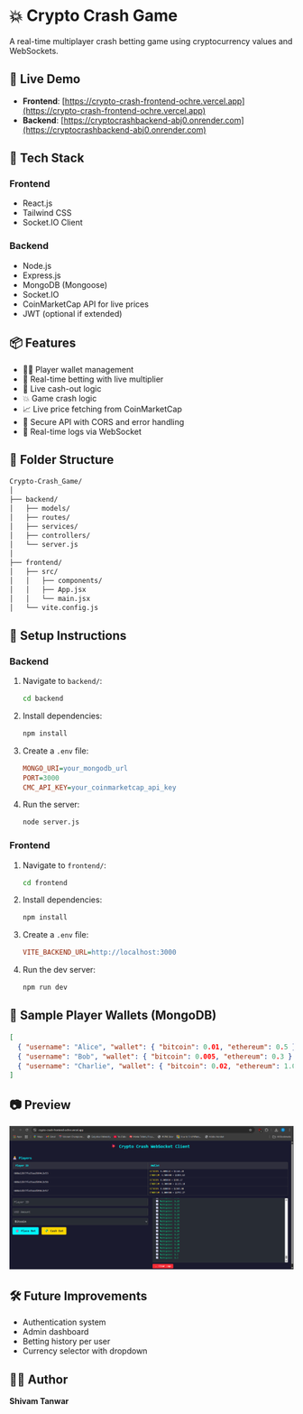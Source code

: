 # 💥 Crypto Crash Game

A real-time multiplayer crash betting game using cryptocurrency values and WebSockets.

## 🚀 Live Demo

- **Frontend**: [https://crypto-crash-frontend-ochre.vercel.app](https://crypto-crash-frontend-ochre.vercel.app)
- **Backend**: [https://cryptocrashbackend-abj0.onrender.com](https://cryptocrashbackend-abj0.onrender.com)

## 🧠 Tech Stack

### Frontend
- React.js
- Tailwind CSS
- Socket.IO Client

### Backend
- Node.js
- Express.js
- MongoDB (Mongoose)
- Socket.IO
- CoinMarketCap API for live prices
- JWT (optional if extended)

## 📦 Features

- 🧑‍💻 Player wallet management
- 🎯 Real-time betting with live multiplier
- 💸 Live cash-out logic
- 💥 Game crash logic
- 📈 Live price fetching from CoinMarketCap
- 🔐 Secure API with CORS and error handling
- 📡 Real-time logs via WebSocket

## 📁 Folder Structure

```
Crypto-Crash_Game/
│
├── backend/
│   ├── models/
│   ├── routes/
│   ├── services/
│   ├── controllers/
│   └── server.js
│
├── frontend/
│   ├── src/
│   │   ├── components/
│   │   ├── App.jsx
│   │   └── main.jsx
│   └── vite.config.js
```

## 🔧 Setup Instructions

### Backend

1. Navigate to `backend/`:
    ```bash
    cd backend
    ```

2. Install dependencies:
    ```bash
    npm install
    ```

3. Create a `.env` file:
    ```ini
    MONGO_URI=your_mongodb_url
    PORT=3000
    CMC_API_KEY=your_coinmarketcap_api_key
    ```

4. Run the server:
    ```bash
    node server.js
    ```

### Frontend

1. Navigate to `frontend/`:
    ```bash
    cd frontend
    ```

2. Install dependencies:
    ```bash
    npm install
    ```

3. Create a `.env` file:
    ```ini
    VITE_BACKEND_URL=http://localhost:3000
    ```

4. Run the dev server:
    ```bash
    npm run dev
    ```

## 🧪 Sample Player Wallets (MongoDB)

```json
[
  { "username": "Alice", "wallet": { "bitcoin": 0.01, "ethereum": 0.5 } },
  { "username": "Bob", "wallet": { "bitcoin": 0.005, "ethereum": 0.3 } },
  { "username": "Charlie", "wallet": { "bitcoin": 0.02, "ethereum": 1.0 } }
]
```

## 📷 Preview

![Crypto Crash Game Preview](./preview.png)

## 🛠 Future Improvements

- Authentication system
- Admin dashboard
- Betting history per user
- Currency selector with dropdown

## 👨‍💻 Author

**Shivam Tanwar**

